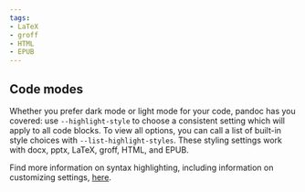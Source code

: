 ```yaml
---
tags:
- LaTeX
- groff
- HTML
- EPUB
---
```


## Code modes

Whether you prefer dark mode or light mode for your code, pandoc
has you covered: use `--highlight-style` to choose a consistent
setting which will apply to all code blocks. To view all options,
you can call a list of built-in style choices with
`--list-highlight-styles`. These styling settings work with docx,
pptx, LaTeX, groff, HTML, and EPUB.

Find more information on syntax highlighting, including
information on customizing settings,
[here](https://pandoc.org/chunkedhtml-demo/13-syntax-highlighting.html).
